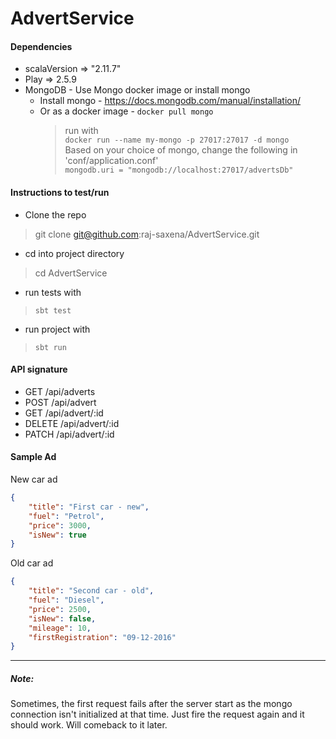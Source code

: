 # AdvertService

#### Dependencies
* scalaVersion => "2.11.7"
* Play => 2.5.9
* MongoDB - Use Mongo docker image or install mongo
    * Install mongo - https://docs.mongodb.com/manual/installation/
    * Or as a docker image - `docker pull mongo`
      > run with  
      `docker run --name my-mongo -p 27017:27017 -d mongo`  
      Based on your choice of mongo, change the following in 'conf/application.conf'  
      `mongodb.uri = "mongodb://localhost:27017/advertsDb"`

#### Instructions to test/run
* Clone the repo
> git clone git@github.com:raj-saxena/AdvertService.git
* cd into project directory
> cd AdvertService
* run tests with
> `sbt test`
* run project with
> `sbt run`

#### API signature
* GET     /api/adverts        
* POST    /api/advert    
* GET     /api/advert/:id
* DELETE  /api/advert/:id
* PATCH   /api/advert/:id

#### Sample Ad
New car ad
```json
{
	"title": "First car - new",
	"fuel": "Petrol",
	"price": 3000,
	"isNew": true
}
```

Old car ad
```json
{
	"title": "Second car - old",
	"fuel": "Diesel",
	"price": 2500,
	"isNew": false,
	"mileage": 10,
	"firstRegistration": "09-12-2016"
}
```
___

##### Note: 
Sometimes, the first request fails after the server start as the mongo connection isn't initialized at that time. Just fire the request again and it should work. Will comeback to it later.

